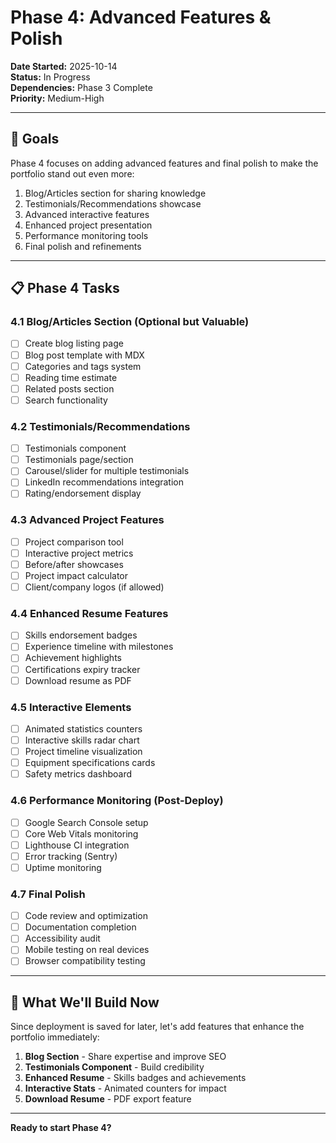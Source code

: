 # Phase 4: Advanced Features & Polish

**Date Started:** 2025-10-14  
**Status:** In Progress  
**Dependencies:** Phase 3 Complete  
**Priority:** Medium-High

---

## 🎯 Goals

Phase 4 focuses on adding advanced features and final polish to make the portfolio stand out even more:
1. Blog/Articles section for sharing knowledge
2. Testimonials/Recommendations showcase
3. Advanced interactive features
4. Enhanced project presentation
5. Performance monitoring tools
6. Final polish and refinements

---

## 📋 Phase 4 Tasks

### 4.1 Blog/Articles Section (Optional but Valuable)
- [ ] Create blog listing page
- [ ] Blog post template with MDX
- [ ] Categories and tags system
- [ ] Reading time estimate
- [ ] Related posts section
- [ ] Search functionality

### 4.2 Testimonials/Recommendations
- [ ] Testimonials component
- [ ] Testimonials page/section
- [ ] Carousel/slider for multiple testimonials
- [ ] LinkedIn recommendations integration
- [ ] Rating/endorsement display

### 4.3 Advanced Project Features
- [ ] Project comparison tool
- [ ] Interactive project metrics
- [ ] Before/after showcases
- [ ] Project impact calculator
- [ ] Client/company logos (if allowed)

### 4.4 Enhanced Resume Features
- [ ] Skills endorsement badges
- [ ] Experience timeline with milestones
- [ ] Achievement highlights
- [ ] Certifications expiry tracker
- [ ] Download resume as PDF

### 4.5 Interactive Elements
- [ ] Animated statistics counters
- [ ] Interactive skills radar chart
- [ ] Project timeline visualization
- [ ] Equipment specifications cards
- [ ] Safety metrics dashboard

### 4.6 Performance Monitoring (Post-Deploy)
- [ ] Google Search Console setup
- [ ] Core Web Vitals monitoring
- [ ] Lighthouse CI integration
- [ ] Error tracking (Sentry)
- [ ] Uptime monitoring

### 4.7 Final Polish
- [ ] Code review and optimization
- [ ] Documentation completion
- [ ] Accessibility audit
- [ ] Mobile testing on real devices
- [ ] Browser compatibility testing

---

## 🚀 What We'll Build Now

Since deployment is saved for later, let's add features that enhance the portfolio immediately:

1. **Blog Section** - Share expertise and improve SEO
2. **Testimonials Component** - Build credibility
3. **Enhanced Resume** - Skills badges and achievements
4. **Interactive Stats** - Animated counters for impact
5. **Download Resume** - PDF export feature

---

**Ready to start Phase 4?**

